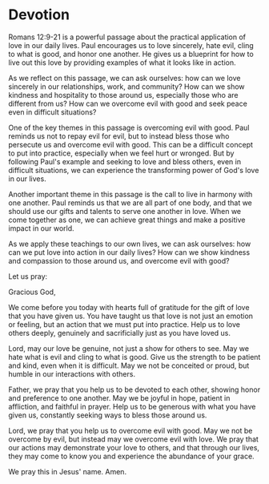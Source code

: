 # Devotion

Romans 12:9-21 is a powerful passage about the practical application of love in our daily lives. Paul encourages us to love sincerely, hate evil, cling to what is good, and honor one another. He gives us a blueprint for how to live out this love by providing examples of what it looks like in action.

As we reflect on this passage, we can ask ourselves: how can we love sincerely in our relationships, work, and community? How can we show kindness and hospitality to those around us, especially those who are different from us? How can we overcome evil with good and seek peace even in difficult situations?

One of the key themes in this passage is overcoming evil with good. Paul reminds us not to repay evil for evil, but to instead bless those who persecute us and overcome evil with good. This can be a difficult concept to put into practice, especially when we feel hurt or wronged. But by following Paul's example and seeking to love and bless others, even in difficult situations, we can experience the transforming power of God's love in our lives.

Another important theme in this passage is the call to live in harmony with one another. Paul reminds us that we are all part of one body, and that we should use our gifts and talents to serve one another in love. When we come together as one, we can achieve great things and make a positive impact in our world.

As we apply these teachings to our own lives, we can ask ourselves: how can we put love into action in our daily lives? How can we show kindness and compassion to those around us, and overcome evil with good?

Let us pray:

Gracious God,

We come before you today with hearts full of gratitude for the gift of love that you have given us. You have taught us that love is not just an emotion or feeling, but an action that we must put into practice. Help us to love others deeply, genuinely and sacrificially just as you have loved us.

Lord, may our love be genuine, not just a show for others to see. May we hate what is evil and cling to what is good. Give us the strength to be patient and kind, even when it is difficult. May we not be conceited or proud, but humble in our interactions with others.

Father, we pray that you help us to be devoted to each other, showing honor and preference to one another. May we be joyful in hope, patient in affliction, and faithful in prayer. Help us to be generous with what you have given us, constantly seeking ways to bless those around us.

Lord, we pray that you help us to overcome evil with good. May we not be overcome by evil, but instead may we overcome evil with love. We pray that our actions may demonstrate your love to others, and that through our lives, they may come to know you and experience the abundance of your grace.

We pray this in Jesus' name. Amen.